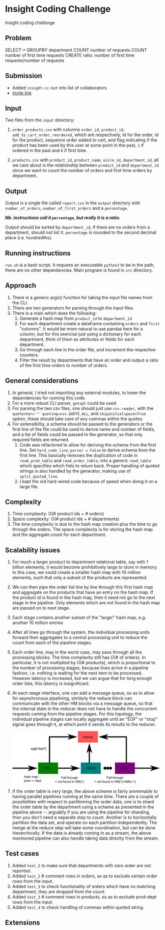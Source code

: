 # Insight Coding Challenge

Insight coding challenge

## Problem

SELECT * GROUPBY department COUNT number of requests COUNT number of first time
requests CREATE ratio: number of first time requests/number of requests

## Submission

* Added `insight-cc-bot` into list of collaborators
* [Invite link](https://github.com/frankieliu/insight/invitations)

## Input

Two files from the `input` directory:

1. `order_products.csv` with columns `order_id`, `product_id`,
    `add_to_cart_order`, `reordered`, which are respectively, id for
    the order, id for the product, sequence order added to cart, and
    flag indicating if the product has been used by this user at some
    point in the past, `1` if ordered in the past and `0` if first
    time.

1. `products.csv` with `product_id`, `product_name`, `aisle_id`,
   `department_id`, all we care about is the relationship between
   `product_id` and `department_id` since we want to count the
   number of orders and first time orders by department.

## Output

Output is a single file called `report.csv` in the `output` directory
with `number_of_orders`, `number_of_first_orders` and a `percentage`.

***Nb. instructions call it `percentage`, but really it is a ratio.***

Output should be sorted by `department_id`, if there are no orders
from a department, should not list it.  `percentage` is rounded to
the second decimal place (i.e. hundredths).

## Running instructions

`run.sh` is a bash script.  It requires an executable `python3` to be
in the path, there are no other dependencies.  Main program is found
in `src` directory.

## Approach

1. There is a generic args() function for taking the input file names
   from the CLI.
1. There are two generators for parsing through the input files.
1. There is a main which does the following:
   1. Generate a hash map from `product_id` to `department_id`
   1. For each department create a dataframe containing `orders` and
      `first` "columns".  It would be more natural to use pandas here
      for a column, but for this exercise just using a dictionary for
      each department, think of them as attributes or fields for each
      department.
   1. Go through each line in the order file, and increment the respective
      counters.
   1. Filter the result by departments that have an order and output a
      ratio of the first time orders to number of orders.

## General considerations
1. In general, I tried not importing any external modules, to lower
   the dependencies for running this code.
1. For a more robust CLI parser, `getopt` could be used.
1. For parsing the two csv files, one should just use `csv.reader`, with the
   `quotechar='"'` `quoting=csv.QUOTE_ALL`, and
   `skipinitialspace=True` option, these should take care of any
    commas within the quotes.
1. For extensibility, a schema should be passed to the generators or
   the first line of the file could be used to derive name and number of fields,
   and a list of fields could be passed to the generator, so that only required
   fields are returned.
   1. Code was refactored to allow for deriving the schema from the
      first line.  Set `hard_code_line_parser = False` to derive
      schema from the first line.  This basically removes the
      duplication of code in `read_prod_table` and `read_order_table`,
      into a generic `read_table` which specifies which fiels to
      return back.  Proper handling of quoted strings is also handled
      by the generator, making use of `split_quoted_line`.
   1. I kept the old hard-wired code because of speed when doing it on a
      large file.

## Complexity
1. Time complexity: O(# product ids + # orders)
1. Space complexity: O(# product ids + # departments)
1. The time complexity is due to the hash
   map creation plus the time to go through the orders.  The space
   complexity is for storing the hash map and the aggregate count for
   each department.

## Scalability issues
1. For much a larger product to department relational table, say with
   1 billion elements, it would become prohibitively large to store in
   memory.  In this case, we could create a smaller hash map with 10
   million elements, such that only a subset of the products are
   represented.

1. We can then pipe the order list line by line through this first
   hash map and aggregate on the products that have an entry on the
   hash map.  If the product id is found in the hash map, then it need
   not go to the next stage in the pipeline.  Only elements which are
   not found in the hash map are passed on to next stage.

1. Each stage contains another subset of the "larger" hash map, e.g.
   another 10 million entries

1. After all lines go through the system, the individual processing
   units forward their aggregates to a central processing unit to
   reduce the count from each of the pipeline stages.

1. Each order line, may in the worst case, may pass through all the
   processing blocks.  The time complexity still has O(# of orders).
   In particular, it is not multiplied by O(# products), which is
   proportional to the number of processing stages, because lines
   arrive in a pipeline fashion, i.e. nothing is waiting for the next
   item to be processed.  However latency is increased, but we can
   argue that for long enough order lists, this latency is
   insignificant.

1. At each stage interface, one can add a message queue, so as to
   allow for asynchronous pipelining, similarly the reduce block can
   communicate with the other HM blocks via a message queue, so that
   the internal state in the reducer does not have to handle the
   concurrent requests coming from the pipeline stages.  For this
   topology, the individual pipeline stages can locally aggregate
   until an "EOF" or "stop" signal goes through it, at which point it
   sends its results to the reducer.

   <img src="pipeline.png" width="900">

1. If the order table is very large, the above scheme is fairly
   ammenable to having parallel pipelines running at the same time.
   There are a couple of possibilities with respect to partitioning
   the order data, one is to shard the order table by the department
   using a scheme as presented in the pipeline above -- arguably if
   you are using the pipeline for sharding, then you don't need a
   separate step to count.  Another is to horizontally partition the
   data set, and operate on each partition independently.  The merge
   at the reduce step will take some coordination, but can be done
   hierarchically.  If the data is already coming in as a stream, the
   above mentioned pipeline can also handle taking data directly from
   the stream.


## Test cases
1. Added `test_2` to make sure that departments with zero order are not
   reported.
1. Added `test_2` # comment rows in orders, so as to exclude certain
   order rows from the input.
1. Added `test_3` to check functionality of orders which have no matching
   department, they are dropped from the count.
1. Added `test_3` # comment rows in products, so as to exclude prod-dept rows
   from the input.
1. Added `test_4` to check handling of commas within quoted string.

## Extensions
